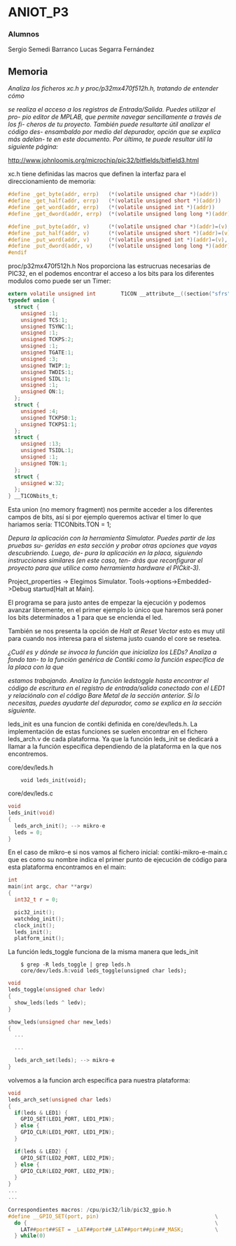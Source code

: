 # ANIOT_P3 

### Alumnos

Sergio Semedi Barranco
Lucas Segarra Fernández


## Memoria


_Analiza los ficheros xc.h y proc/p32mx470f512h.h, tratando de entender cómo_

_se realiza el acceso a los registros de Entrada/Salida. Puedes utilizar el pro-_
_pio editor de MPLAB, que permite navegar sencillamente a través de los fi-_
_cheros de tu proyecto. También puede resultarte útil analizar el código des-_
_ensambaldo por medio del depurador, opción que se explica más adelan-_
_te en este documento. Por último, te puede resultar útil la siguiente página:_

http://www.johnloomis.org/microchip/pic32/bitfields/bitfield3.html

xc.h tiene definidas las macros que definen la interfaz para el direccionamiento de memoria:

```c
#define _get_byte(addr, errp)   (*(volatile unsigned char *)(addr))
#define _get_half(addr, errp)   (*(volatile unsigned short *)(addr))
#define _get_word(addr, errp)   (*(volatile unsigned int *)(addr))
#define _get_dword(addr, errp)  (*(volatile unsigned long long *)(addr))

#define _put_byte(addr, v)      (*(volatile unsigned char *)(addr)=(v), 0)
#define _put_half(addr, v)      (*(volatile unsigned short *)(addr)=(v), 0)
#define _put_word(addr, v)      (*(volatile unsigned int *)(addr)=(v), 0)
#define _put_dword(addr, v)     (*(volatile unsigned long long *)(addr)=(v), 0)
#endif
```
proc/p32mx470f512h.h Nos proporciona las estrucruas necesarias de PIC32, en el podemos encontrar el acceso a los bits para los diferentes modulos como puede ser un Timer:


```c
extern volatile unsigned int        T1CON __attribute__((section("sfrs")));
typedef union {
  struct {
    unsigned :1;
    unsigned TCS:1;
    unsigned TSYNC:1;
    unsigned :1;
    unsigned TCKPS:2;
    unsigned :1;
    unsigned TGATE:1;
    unsigned :3;
    unsigned TWIP:1;
    unsigned TWDIS:1;
    unsigned SIDL:1;
    unsigned :1;
    unsigned ON:1;
  };
  struct {
    unsigned :4;
    unsigned TCKPS0:1;
    unsigned TCKPS1:1;
  };
  struct {
    unsigned :13;
    unsigned TSIDL:1;
    unsigned :1;
    unsigned TON:1;
  };
  struct {
    unsigned w:32;
  };
} __T1CONbits_t;
```

Esta union (no memory fragment) nos permite acceder a los diferentes campos de bits, así si por ejemplo queremos activar el timer lo que hariamos sería:
      T1CONbits.TON = 1;
    

_Depura la aplicación con la herramienta Simulator. Puedes partir de las pruebas su-_
_geridas en esta sección y probar otras opciones que vayas descubriendo. Luego, de-_
_pura la aplicación en la placa, siguiendo instrucciones similares (en este caso, ten-_
_drás que reconfigurar el proyecto para que utilice como herramienta hardware el_
_PICkit-3)._

Project_properties -> Elegimos Simulator.
Tools->options->Embedded->Debug startud[Halt at Main].

El programa se para justo antes de empezar la ejecución y podemos avanzar libremente, en el primer ejemplo
lo único que haremos será poner los bits determinados a 1 para que se encienda el led.

También se nos presenta la opción de _Halt at Reset Vector_ esto es muy util para cuando nos interesa
para el sistema justo cuando el core se resetea.

_¿Cuál es y dónde se invoca la función que inicializa los LEDs? Analiza a fondo tan-_
_to la función genérica de Contiki como la función específica de la placa con la que_

_estamos trabajando._
_Analiza la función ledstoggle hasta encontrar el código de escritura en el registro de_
_entrada/salida conectado con el LED1 y relaciónalo con el código Bare Metal de la_
_sección anterior. Si lo necesitas, puedes ayudarte del depurador, como se explica en_
_la sección siguiente._

leds_init es una funcion de contiki definida en core/dev/leds.h.
La implementación de estas funciones se suelen encontrar en el fichero leds_arch.v de 
cada plataforma. Ya que la función leds_init se dedicará a llamar a la función
específica dependiendo de la plataforma en la que nos encontremos.

core/dev/leds.h

        void leds_init(void);

core/dev/leds.c

```c
void
leds_init(void)
{
  leds_arch_init(); --> mikro-e
  leds = 0;
}
```

En el caso de mikro-e si nos vamos al fichero inicial: contiki-mikro-e-main.c que es
como su nombre indica el primer punto de ejecución de código para esta plataforma
encontramos en el main:

```c
int
main(int argc, char **argv)
{
  int32_t r = 0;

  pic32_init();
  watchdog_init();
  clock_init();
  leds_init();
  platform_init();
```

La función leds_toggle funciona de la misma manera que leds_init

        $ grep -R leds_toggle | grep leds.h
        core/dev/leds.h:void leds_toggle(unsigned char leds);

```c
void
leds_toggle(unsigned char ledv)
{
  show_leds(leds ^ ledv);
}
```

```c
show_leds(unsigned char new_leds)
{
  ...

  ...

  leds_arch_set(leds); --> mikro-e
}

```

volvemos a la funcion arch específica para nuestra plataforma:

```c
void
leds_arch_set(unsigned char leds)
{
  if(leds & LED1) {
    GPIO_SET(LED1_PORT, LED1_PIN);
  } else {
    GPIO_CLR(LED1_PORT, LED1_PIN);
  }

  if(leds & LED2) {
    GPIO_SET(LED2_PORT, LED2_PIN);
  } else {
    GPIO_CLR(LED2_PORT, LED2_PIN);
  }
}
...
...

Correspondientes macros: /cpu/pic32/lib/pic32_gpio.h
#define __GPIO_SET(port, pin)                                     \
  do {                                                            \
    LAT##port##SET = _LAT##port##_LAT##port##pin##_MASK;          \
  } while(0)

```
